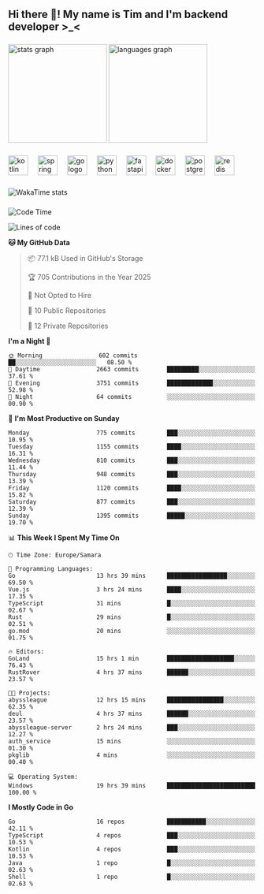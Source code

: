 <h2 align="left">Hi there 👋! My name is Tim and I'm backend developer >_<</h2>

###

<div align="left">
  <img src="https://github-readme-stats-qilm.vercel.app/api?username=intezya&hide_title=false&hide_rank=false&show_icons=true&include_all_commits=true&count_private=true&disable_animations=false&theme=omni&locale=en&hide_border=true&order=1&show=prs_merged&hide=issues" height="200" alt="stats graph"  />
  <img src="https://github-readme-stats-qilm.vercel.app/api/top-langs?username=intezya&locale=en&hide_title=false&layout=donut&langs_count=5&theme=omni&hide_border=true&order=2&exclude_repo=github-readme-stats&hide=mako" height="200" alt="languages graph"  />
</div>

###

<div align="left">
  <img src="https://img.shields.io/badge/Kotlin-7F52FF?logo=kotlin&logoColor=white&style=for-the-badge" height="40" alt="kotlin logo"  />
  <img width="12" />
  <img src="https://img.shields.io/badge/Spring-6DB33F?logo=spring&logoColor=black&style=for-the-badge" height="40" alt="spring logo"  />
  <img width="12" />
  <img src="https://img.shields.io/badge/Go-00ADD8?logo=go&logoColor=white&style=for-the-badge" height="40" alt="go logo"  />
  <img width="12" />
  <img src="https://img.shields.io/badge/Python-3776AB?logo=python&logoColor=white&style=for-the-badge" height="40" alt="python logo"  />
  <img width="12" />
  <img src="https://img.shields.io/badge/FastAPI-009688?logo=fastapi&logoColor=white&style=for-the-badge" height="40" alt="fastapi logo"  />
  <img width="12" />
  <img src="https://img.shields.io/badge/Docker-2496ED?logo=docker&logoColor=white&style=for-the-badge" height="40" alt="docker logo"  />
  <img width="12" />
  <img src="https://img.shields.io/badge/PostgreSQL-4169E1?logo=postgresql&logoColor=white&style=for-the-badge" height="40" alt="postgresql logo"  />
  <img width="12" />
  <img src="https://img.shields.io/badge/Redis-DC382D?logo=redis&logoColor=white&style=for-the-badge" height="40" alt="redis logo"  />
</div>

###

<picture>
	<source
		srcset="https://github-readme-stats-qilm.vercel.app/api/wakatime?username=intezya&theme=omni&layout=compact&hide_border=true"
		media="(prefers-color-scheme: dark)%2C (prefers-color-scheme: no-preference)"
	/>
	<img alt="WakaTime stats" src="https://github-readme-stats-qilm.vercel.app/api/wakatime?username=intezya&theme=omni&layout=compact&hide_border=true&"/>
</picture>

###

<!--START_SECTION:waka-->
![Code Time](http://img.shields.io/badge/Code%20Time-878%20hrs%205%20mins-blue)

![Lines of code](https://img.shields.io/badge/From%20Hello%20World%20I%27ve%20Written-1.0%20million%20lines%20of%20code-blue)

**🐱 My GitHub Data** 

> 📦 77.1 kB Used in GitHub's Storage 
 > 
> 🏆 705 Contributions in the Year 2025
 > 
> 🚫 Not Opted to Hire
 > 
> 📜 10 Public Repositories 
 > 
> 🔑 12 Private Repositories 
 > 
**I'm a Night 🦉** 

```text
🌞 Morning                602 commits         ██░░░░░░░░░░░░░░░░░░░░░░░   08.50 % 
🌆 Daytime                2663 commits        █████████░░░░░░░░░░░░░░░░   37.61 % 
🌃 Evening                3751 commits        █████████████░░░░░░░░░░░░   52.98 % 
🌙 Night                  64 commits          ░░░░░░░░░░░░░░░░░░░░░░░░░   00.90 % 
```
📅 **I'm Most Productive on Sunday** 

```text
Monday                   775 commits         ███░░░░░░░░░░░░░░░░░░░░░░   10.95 % 
Tuesday                  1155 commits        ████░░░░░░░░░░░░░░░░░░░░░   16.31 % 
Wednesday                810 commits         ███░░░░░░░░░░░░░░░░░░░░░░   11.44 % 
Thursday                 948 commits         ███░░░░░░░░░░░░░░░░░░░░░░   13.39 % 
Friday                   1120 commits        ████░░░░░░░░░░░░░░░░░░░░░   15.82 % 
Saturday                 877 commits         ███░░░░░░░░░░░░░░░░░░░░░░   12.39 % 
Sunday                   1395 commits        █████░░░░░░░░░░░░░░░░░░░░   19.70 % 
```


📊 **This Week I Spent My Time On** 

```text
🕑︎ Time Zone: Europe/Samara

💬 Programming Languages: 
Go                       13 hrs 39 mins      █████████████████░░░░░░░░   69.50 % 
Vue.js                   3 hrs 24 mins       ████░░░░░░░░░░░░░░░░░░░░░   17.35 % 
TypeScript               31 mins             █░░░░░░░░░░░░░░░░░░░░░░░░   02.67 % 
Rust                     29 mins             █░░░░░░░░░░░░░░░░░░░░░░░░   02.51 % 
go.mod                   20 mins             ░░░░░░░░░░░░░░░░░░░░░░░░░   01.75 % 

🔥 Editors: 
GoLand                   15 hrs 1 min        ███████████████████░░░░░░   76.43 % 
RustRover                4 hrs 37 mins       ██████░░░░░░░░░░░░░░░░░░░   23.57 % 

🐱‍💻 Projects: 
abyssleague              12 hrs 15 mins      ████████████████░░░░░░░░░   62.35 % 
deul                     4 hrs 37 mins       ██████░░░░░░░░░░░░░░░░░░░   23.57 % 
abyssleague-server       2 hrs 24 mins       ███░░░░░░░░░░░░░░░░░░░░░░   12.27 % 
auth_service             15 mins             ░░░░░░░░░░░░░░░░░░░░░░░░░   01.30 % 
pkglib                   4 mins              ░░░░░░░░░░░░░░░░░░░░░░░░░   00.40 % 

💻 Operating System: 
Windows                  19 hrs 39 mins      █████████████████████████   100.00 % 
```

**I Mostly Code in Go** 

```text
Go                       16 repos            ███████████░░░░░░░░░░░░░░   42.11 % 
TypeScript               4 repos             ███░░░░░░░░░░░░░░░░░░░░░░   10.53 % 
Kotlin                   4 repos             ███░░░░░░░░░░░░░░░░░░░░░░   10.53 % 
Java                     1 repo              █░░░░░░░░░░░░░░░░░░░░░░░░   02.63 % 
Shell                    1 repo              █░░░░░░░░░░░░░░░░░░░░░░░░   02.63 % 
```




<!--END_SECTION:waka-->
